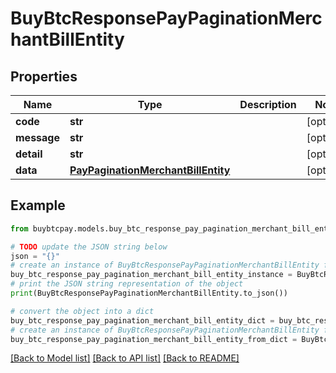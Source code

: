# BuyBtcResponsePayPaginationMerchantBillEntity


## Properties

Name | Type | Description | Notes
------------ | ------------- | ------------- | -------------
**code** | **str** |  | [optional] 
**message** | **str** |  | [optional] 
**detail** | **str** |  | [optional] 
**data** | [**PayPaginationMerchantBillEntity**](PayPaginationMerchantBillEntity.md) |  | [optional] 

## Example

```python
from buybtcpay.models.buy_btc_response_pay_pagination_merchant_bill_entity import BuyBtcResponsePayPaginationMerchantBillEntity

# TODO update the JSON string below
json = "{}"
# create an instance of BuyBtcResponsePayPaginationMerchantBillEntity from a JSON string
buy_btc_response_pay_pagination_merchant_bill_entity_instance = BuyBtcResponsePayPaginationMerchantBillEntity.from_json(json)
# print the JSON string representation of the object
print(BuyBtcResponsePayPaginationMerchantBillEntity.to_json())

# convert the object into a dict
buy_btc_response_pay_pagination_merchant_bill_entity_dict = buy_btc_response_pay_pagination_merchant_bill_entity_instance.to_dict()
# create an instance of BuyBtcResponsePayPaginationMerchantBillEntity from a dict
buy_btc_response_pay_pagination_merchant_bill_entity_from_dict = BuyBtcResponsePayPaginationMerchantBillEntity.from_dict(buy_btc_response_pay_pagination_merchant_bill_entity_dict)
```
[[Back to Model list]](../README.md#documentation-for-models) [[Back to API list]](../README.md#documentation-for-api-endpoints) [[Back to README]](../README.md)


